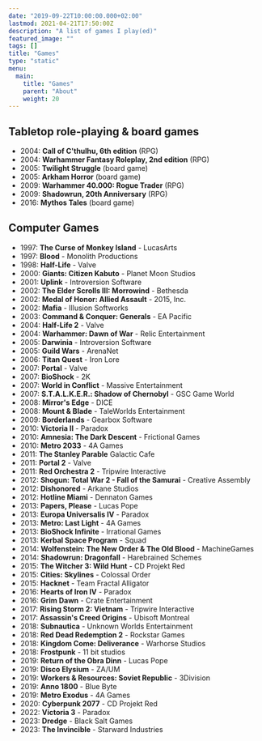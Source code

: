 ```yaml
---
date: "2019-09-22T10:00:00.000+02:00"
lastmod: 2021-04-21T17:50:00Z
description: "A list of games I play(ed)"
featured_image: ""
tags: []
title: "Games"
type: "static"
menu:
  main:
    title: "Games"
    parent: "About"
    weight: 20
---
```

## Tabletop role-playing & board games
* 2004: **Call of C'thulhu, 6th edition** (RPG)
* 2004: **Warhammer Fantasy Roleplay, 2nd edition** (RPG)
* 2005: **Twilight Struggle** (board game)
* 2005: **Arkham Horror** (board game)
* 2009: **Warhammer 40.000: Rogue Trader** (RPG)
* 2009: **Shadowrun, 20th Anniversary** (RPG)
* 2016: **Mythos Tales** (board game)

## Computer Games
* 1997: **The Curse of Monkey Island** - LucasArts
* 1997: **Blood** - Monolith Productions
* 1998: **Half-Life** - Valve
* 2000: **Giants: Citizen Kabuto** - Planet Moon Studios
* 2001: **Uplink** - Introversion Software
* 2002: **The Elder Scrolls III: Morrowind** - Bethesda
* 2002: **Medal of Honor: Allied Assault** - 2015, Inc.
* 2002: **Mafia** - Illusion Softworks
* 2003: **Command & Conquer: Generals** - EA Pacific
* 2004: **Half-Life 2** - Valve
* 2004: **Warhammer: Dawn of War** - Relic Entertainment
* 2005: **Darwinia** - Introversion Software
* 2005: **Guild Wars** - ArenaNet
* 2006: **Titan Quest** - Iron Lore
* 2007: **Portal** - Valve
* 2007: **BioShock** - 2K
* 2007: **World in Conflict** - Massive Entertainment
* 2007: **S.T.A.L.K.E.R.: Shadow of Chernobyl** - GSC Game World
* 2008: **Mirror's Edge** - DICE
* 2008: **Mount & Blade** - TaleWorlds Entertainment
* 2009: **Borderlands** - Gearbox Software
* 2010: **Victoria II** - Paradox
* 2010: **Amnesia: The Dark Descent** - Frictional Games
* 2010: **Metro 2033** - 4A Games
* 2011: **The Stanley Parable** Galactic Cafe
* 2011: **Portal 2** - Valve
* 2011: **Red Orchestra 2** - Tripwire Interactive
* 2012: **Shogun: Total War 2 - Fall of the Samurai** - Creative Assembly
* 2012: **Dishonored** - Arkane Studios
* 2012: **Hotline Miami** - Dennaton Games
* 2013: **Papers, Please** - Lucas Pope
* 2013: **Europa Universalis IV** - Paradox
* 2013: **Metro: Last Light** - 4A Games
* 2013: **BioShock Infinite** - Irrational Games
* 2013: **Kerbal Space Program** - Squad
* 2014: **Wolfenstein: The New Order & The Old Blood** - MachineGames
* 2014: **Shadowrun: Dragonfall** - Harebrained Schemes
* 2015: **The Witcher 3: Wild Hunt** - CD Projekt Red
* 2015: **Cities: Skylines** - Colossal Order
* 2015: **Hacknet** - Team Fractal Alligator
* 2016: **Hearts of Iron IV** - Paradox
* 2016: **Grim Dawn** - Crate Entertainment
* 2017: **Rising Storm 2: Vietnam** - Tripwire Interactive
* 2017: **Assassin's Creed Origins** - Ubisoft Montreal
* 2018: **Subnautica** - Unknown Worlds Entertainment
* 2018: **Red Dead Redemption 2** - Rockstar Games
* 2018: **Kingdom Come: Deliverance** - Warhorse Studios
* 2018: **Frostpunk** - 11 bit studios
* 2019: **Return of the Obra Dinn** - Lucas Pope
* 2019: **Disco Elysium** - ZA/UM
* 2019: **Workers & Resources: Soviet Republic** - 3Division
* 2019: **Anno 1800** - Blue Byte
* 2019: **Metro Exodus** - 4A Games
* 2020: **Cyberpunk 2077** - CD Projekt Red
* 2022: **Victoria 3** - Paradox
* 2023: **Dredge** - Black Salt Games
* 2023: **The Invincible** - Starward Industries
